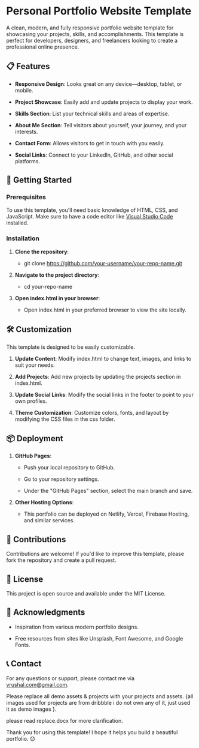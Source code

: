 Personal Portfolio Website Template
===================================

A clean, modern, and fully responsive portfolio website template for showcasing your projects, skills, and accomplishments. This template is perfect for developers, designers, and freelancers looking to create a professional online presence.

📋 Features
-----------

*   **Responsive Design**: Looks great on any device—desktop, tablet, or mobile.
    
*   **Project Showcase**: Easily add and update projects to display your work.
    
*   **Skills Section**: List your technical skills and areas of expertise.
    
*   **About Me Section**: Tell visitors about yourself, your journey, and your interests.
    
*   **Contact Form**: Allows visitors to get in touch with you easily.
    
*   **Social Links**: Connect to your LinkedIn, GitHub, and other social platforms.
    

🚀 Getting Started
------------------

### Prerequisites

To use this template, you'll need basic knowledge of HTML, CSS, and JavaScript. Make sure to have a code editor like [Visual Studio Code](https://code.visualstudio.com/) installed.

### Installation

1.  **Clone the repository**:
    
    *   git clone https://github.com/your-username/your-repo-name.git
        
2.  **Navigate to the project directory**:
    
    *   cd your-repo-name
        
3.  **Open index.html in your browser**:
    
    *   Open index.html in your preferred browser to view the site locally.
        

🛠️ Customization
-----------------

This template is designed to be easily customizable.

1.  **Update Content**: Modify index.html to change text, images, and links to suit your needs.
    
2.  **Add Projects**: Add new projects by updating the projects section in index.html.
    
3.  **Update Social Links**: Modify the social links in the footer to point to your own profiles.
    
4.  **Theme Customization**: Customize colors, fonts, and layout by modifying the CSS files in the css folder.
    

📦 Deployment
-------------

1.  **GitHub Pages**:
    
    *   Push your local repository to GitHub.
        
    *   Go to your repository settings.
        
    *   Under the "GitHub Pages" section, select the main branch and save.
        
2.  **Other Hosting Options**:
    
    *   This portfolio can be deployed on Netlify, Vercel, Firebase Hosting, and similar services.
        

🤝 Contributions
----------------

Contributions are welcome! If you'd like to improve this template, please fork the repository and create a pull request.

📄 License
----------

This project is open source and available under the MIT License.

🙏 Acknowledgments
------------------

*   Inspiration from various modern portfolio designs.
    
*   Free resources from sites like Unsplash, Font Awesome, and Google Fonts.
    

📞 Contact
----------

For any questions or support, please contact me via vrushal.com@gmail.com.

Please replace all demo assets & projects with your projects and assets. {all images used for projects are from dribbble i do not own any of it, just used it as demo images }.

please read replace.docx for more clarification.

Thank you for using this template! I hope it helps you build a beautiful portfolio. 😊
